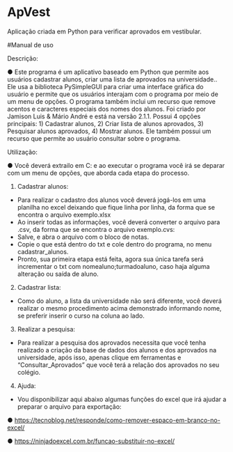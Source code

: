 # ApVest
Aplicação criada em Python para verificar aprovados em vestibular.

#Manual de uso

Descrição:

● Este programa é um aplicativo baseado em Python que permite aos
usuários cadastrar alunos, criar uma lista de aprovados na
universidade.. Ele usa a biblioteca PySimpleGUI para criar uma interface gráfica do usuário e
permite que os usuários interajam com o programa por meio de um
menu de opções. O programa também inclui um recurso que remove
acentos e caracteres especiais dos nomes dos alunos. Foi criado por
Jamison Luis & Mário André e está na versão 2.1.1. Possui 4 opções
principais: 1) Cadastrar alunos, 2) Criar lista de alunos aprovados, 3)
Pesquisar alunos aprovados, 4) Mostrar alunos. Ele também possui
um recurso que permite ao usuário consultar sobre o programa.


Utilização:

● Você deverá extrailo em C: e ao executar o programa você irá se deparar com um menu de opções, que
aborda cada etapa do processo.

1. Cadastrar alunos:
- Para realizar o cadastro dos alunos você deverá jogá-los em uma
planilha no excel deixando que fique linha por linha, da forma que se encontra o arquivo exemplo.xlsx
- Ao inserir todas as informações, você deverá converter o arquivo para
.csv, da forma que se encontra o arquivo exemplo.cvs:
- Salve, e abra o arquivo com o bloco de notas.
- Copie o que está dentro do txt e cole dentro do programa, no menu
cadastrar_alunos.
- Pronto, sua primeira etapa está feita, agora sua única tarefa será
incrementar o txt com nomealuno;turmadoaluno, caso haja
alguma alteração ou saída de aluno.
2. Cadastrar lista:
- Como do aluno, a lista da universidade não será diferente, você
deverá realizar o mesmo procedimento acima demonstrado
informando nome, se preferir inserir o curso na coluna ao lado.
3. Realizar a pesquisa:
- Para realizar a pesquisa dos aprovados necessita que você
tenha realizado a criação da base de dados dos alunos e
dos aprovados na universidade, após isso, apenas clique em
ferramentas e “Consultar_Aprovados” que você terá a
relação dos aprovados no seu colégio.
4. Ajuda:
- Vou disponibilizar aqui abaixo algumas funções do excel que
irá ajudar a preparar o arquivo para exportação:

● https://tecnoblog.net/responde/como-remover-espaco-em-branco-no-excel/

● https://ninjadoexcel.com.br/funcao-substituir-no-excel/
